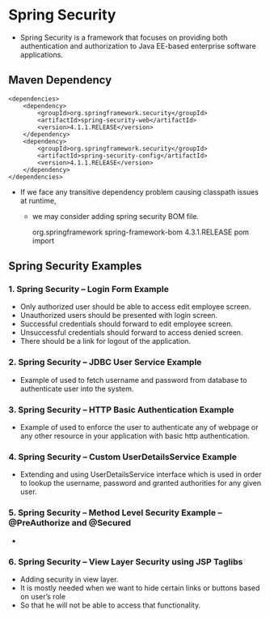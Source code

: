 #	Spring Security

-	Spring Security is a framework that focuses on providing both authentication and authorization to Java EE-based enterprise software applications.

## 	Maven Dependency

	<dependencies>
		<dependency>
			<groupId>org.springframework.security</groupId>
			<artifactId>spring-security-web</artifactId>
			<version>4.1.1.RELEASE</version>
		</dependency>
		<dependency>
			<groupId>org.springframework.security</groupId>
			<artifactId>spring-security-config</artifactId>
			<version>4.1.1.RELEASE</version>
		</dependency>
	</dependencies>
	
-	If we face any transitive dependency problem causing classpath issues at runtime,
	-	we may consider adding spring security BOM file.
	
		<dependencies>
			<dependency>
				<groupId>org.springframework</groupId>
				<artifactId>spring-framework-bom</artifactId>
				<version>4.3.1.RELEASE</version>
				<type>pom</type>
				<scope>import</scope>
			</dependency>
		</dependencies>
		
## Spring Security Examples


### 1.	Spring Security – Login Form Example

-	Only authorized user should be able to access edit employee screen.
-	Unauthorized users should be presented with login screen.
-	Successful credentials should forward to edit employee screen.
-	Unsuccessful credentials should forward to access denied screen.
-	There should be a link for logout of the application.


###	2.	Spring Security – JDBC User Service Example

-	Example of <jdbc-user-service/> used to fetch username and password from database to authenticate user into the system.


###	3.	Spring Security – HTTP Basic Authentication Example

-	Example of <http-basic/> used to enforce the user to authenticate any of webpage or any other resource in your application with basic http authentication.

		
		
###	4.	Spring Security – Custom UserDetailsService Example

-	Extending and using UserDetailsService interface which is used in order to lookup the username, password and granted authorities for any given user.


###	5.	Spring Security – Method Level Security Example – @PreAuthorize and @Secured

-	

### 6.	Spring Security – View Layer Security using JSP Taglibs

-	Adding security in view layer.
-	It is mostly needed when we want to hide certain links or buttons based on user’s role 
-	So that he will not be able to access that functionality.

